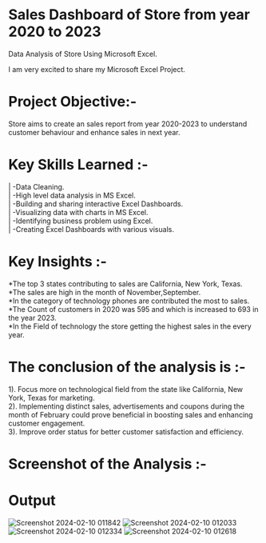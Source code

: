 # Sales Dashboard of Store from year 2020 to 2023
Data Analysis of Store Using Microsoft Excel.    

I am very excited to share my Microsoft Excel Project.

# Project Objective:-
 Store aims to create an sales report from year 2020-2023 to understand customer behaviour and enhance sales in next year.


# Key Skills Learned :-
| -Data Cleaning.   
| -High level data analysis in MS Excel.   
| -Building and sharing interactive Excel Dashboards.   
| -Visualizing data with charts in MS Excel.   
| -Identifying business problem using Excel.   
| -Creating Excel Dashboards with various visuals.      


# Key Insights :-
*The top 3 states contributing to sales are California, New York, Texas.  
*The sales are high in the month of November,September.    
*In the category of technology phones are contributed the most to sales.    
*The Count of customers in 2020 was 595 and which is increased to 693 in the year 2023.     
*In the Field of technology the store getting the highest sales in the every year.     



# The conclusion of the analysis is :-
1). Focus more on technological field from the state like California, New York, Texas for marketing.    
2). Implementing distinct sales, advertisements and coupons during the month of February could prove beneficial in boosting sales and enhancing customer engagement.     
3). Improve order status for better customer satisfaction and efficiency.    


# Screenshot of the Analysis :-

# Output
![Screenshot 2024-02-10 011842](https://github.com/MyProjects-5/Sales_Dashboard/assets/140932670/44b7a8d9-3292-4309-8548-53fef23ff761)
![Screenshot 2024-02-10 012033](https://github.com/MyProjects-5/Sales_Dashboard/assets/140932670/59cca6e5-2cf3-479d-b5d7-8171180685a3)
![Screenshot 2024-02-10 012334](https://github.com/MyProjects-5/Sales_Dashboard/assets/140932670/efe3b37b-23e8-4d67-af20-a8bb494757bd)
![Screenshot 2024-02-10 012618](https://github.com/MyProjects-5/Sales_Dashboard/assets/140932670/7db13407-606d-4634-8c9f-60c64e394e32)



